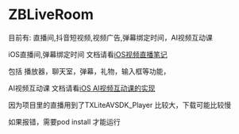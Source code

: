 # ZBLiveRoom
目前有:  直播间,抖音短视频,视频广告,弹幕绑定时间，AI视频互动课


iOS直播间,弹幕绑定时间 文档请看[iOS视频直播笔记](https://www.jianshu.com/p/c81da8d2228f)

包括 播放器，聊天室，弹幕，礼物，输入框等功能，

AI视频互动课 文档请看[iOS AI视频互动课的实现](https://www.jianshu.com/p/b73b6001d3e6)


因为项目里的直播用到了TXLiteAVSDK_Player 比较大，下载可能比较慢

如果报错，需要pod install 才能运行
